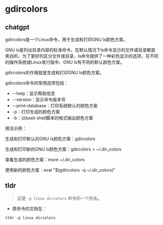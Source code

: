 # gdircolors 
## chatgpt 
gdircolors是一个Linux命令，用于生成和打印GNU ls颜色方案。 

GNU ls是列出目录内容的标准命令，在默认情况下ls命令显示的文件或目录都是黑白的，为了更好的区分文件或目录，ls命令提供了一种彩色显示的选项，在不同的操作系统或Linux发行版中，GNU ls有不同的默认颜色方案。 

gdircolors的作用就是生成和打印GNU ls颜色方案。 

gdircolors命令的常用选项包括： 

- --help：显示帮助信息
- --version：显示命令版本号
- --print-database：打印系统默认的颜色方案
- -p：打印生成的颜色方案
- -b：以bash shell脚本的格式输出颜色方案

用法示例：

生成和打印默认的GNU ls颜色方案：gdircolors

生成和打印新的GNU ls颜色方案：gdircolors > ~/.dir_colors

查看生成的颜色方案：more ~/.dir_colors

使用新的颜色方案：eval "$(gdircolors -q ~/.dir_colors)" 

## tldr 
 
> 这是 `-p linux dircolors` 命令的一个别名。

- 原命令的文档在：

`tldr -p linux dircolors`
